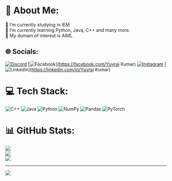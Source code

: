 # 💫 About Me:
🔭 I’m currently studying in IEM<br>🌱 I’m currently learning Python, Java, C++ and many more.<br>💬 My domain of interest is AIML<br>


## 🌐 Socials:
[![Discord](https://img.shields.io/badge/Discord-%237289DA.svg?logo=discord&logoColor=white)](https://discord.gg/lucifer01367) [![Facebook](https://img.shields.io/badge/Facebook-%231877F2.svg?logo=Facebook&logoColor=white)](https://facebook.com/Yuvraj Kumar) [![Instagram](https://img.shields.io/badge/Instagram-%23E4405F.svg?logo=Instagram&logoColor=white)](https://instagram.com/y.uv_ra.j) [![LinkedIn](https://img.shields.io/badge/LinkedIn-%230077B5.svg?logo=linkedin&logoColor=white)](https://linkedin.com/in/Yuvraj Kumar) 

# 💻 Tech Stack:
![C++](https://img.shields.io/badge/c++-%2300599C.svg?style=for-the-badge&logo=c%2B%2B&logoColor=white) ![Java](https://img.shields.io/badge/java-%23ED8B00.svg?style=for-the-badge&logo=openjdk&logoColor=white) ![Python](https://img.shields.io/badge/python-3670A0?style=for-the-badge&logo=python&logoColor=ffdd54) ![NumPy](https://img.shields.io/badge/numpy-%23013243.svg?style=for-the-badge&logo=numpy&logoColor=white) ![Pandas](https://img.shields.io/badge/pandas-%23150458.svg?style=for-the-badge&logo=pandas&logoColor=white) ![PyTorch](https://img.shields.io/badge/PyTorch-%23EE4C2C.svg?style=for-the-badge&logo=PyTorch&logoColor=white)
# 📊 GitHub Stats:
![](https://github-readme-stats.vercel.app/api?username=YuvrajKumar06&theme=dark&hide_border=false&include_all_commits=false&count_private=false)<br/>
![](https://github-readme-streak-stats.herokuapp.com/?user=YuvrajKumar06&theme=dark&hide_border=false)<br/>
![](https://github-readme-stats.vercel.app/api/top-langs/?username=YuvrajKumar06&theme=dark&hide_border=false&include_all_commits=false&count_private=false&layout=compact)

---
[![](https://visitcount.itsvg.in/api?id=YuvrajKumar06&icon=0&color=0)](https://visitcount.itsvg.in)

<!-- Proudly created with GPRM ( https://gprm.itsvg.in ) -->
